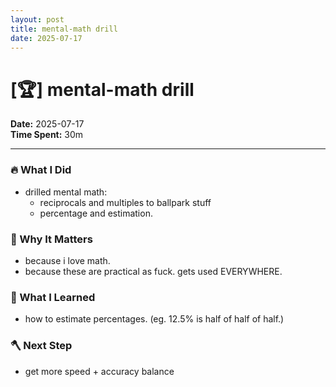 ```yaml
---
layout: post
title: mental-math drill
date: 2025-07-17
---
```

# [🏆] mental-math drill

**Date:** 2025-07-17  
**Time Spent:** 30m 

---

### 🔥 What I Did
- drilled mental math:
    - reciprocals and multiples to ballpark stuff
    - percentage and estimation.

### 🎯 Why It Matters
- because i love math. 
- because these are practical as fuck. gets used EVERYWHERE.

### 🧠 What I Learned
- how to estimate percentages. (eg. 12.5% is half of half of half.)

### 🪓 Next Step
- get more speed + accuracy balance
